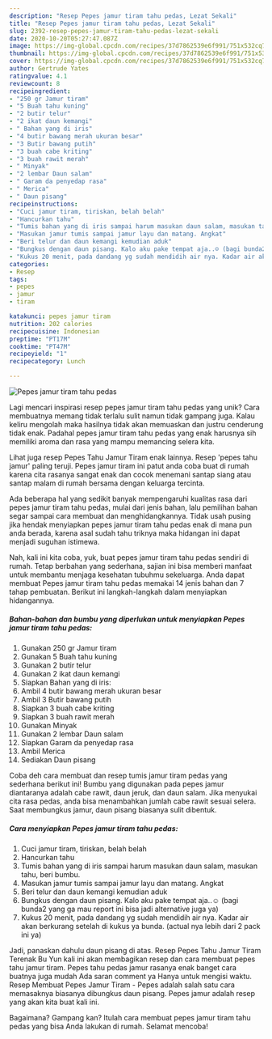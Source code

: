 ```yaml
---
description: "Resep Pepes jamur tiram tahu pedas, Lezat Sekali"
title: "Resep Pepes jamur tiram tahu pedas, Lezat Sekali"
slug: 2392-resep-pepes-jamur-tiram-tahu-pedas-lezat-sekali
date: 2020-10-20T05:27:47.087Z
image: https://img-global.cpcdn.com/recipes/37d7862539e6f991/751x532cq70/pepes-jamur-tiram-tahu-pedas-foto-resep-utama.jpg
thumbnail: https://img-global.cpcdn.com/recipes/37d7862539e6f991/751x532cq70/pepes-jamur-tiram-tahu-pedas-foto-resep-utama.jpg
cover: https://img-global.cpcdn.com/recipes/37d7862539e6f991/751x532cq70/pepes-jamur-tiram-tahu-pedas-foto-resep-utama.jpg
author: Gertrude Yates
ratingvalue: 4.1
reviewcount: 8
recipeingredient:
- "250 gr Jamur tiram"
- "5 Buah tahu kuning"
- "2 butir telur"
- "2 ikat daun kemangi"
- " Bahan yang di iris"
- "4 butir bawang merah ukuran besar"
- "3 Butir bawang putih"
- "3 buah cabe kriting"
- "3 buah rawit merah"
- " Minyak"
- "2 lembar Daun salam"
- " Garam da penyedap rasa"
- " Merica"
- " Daun pisang"
recipeinstructions:
- "Cuci jamur tiram, tiriskan, belah belah"
- "Hancurkan tahu"
- "Tumis bahan yang di iris sampai harum masukan daun salam, masukan tahu, beri bumbu."
- "Masukan jamur tumis sampai jamur layu dan matang. Angkat"
- "Beri telur dan daun kemangi kemudian aduk"
- "Bungkus dengan daun pisang. Kalo aku pake tempat aja..☺ (bagi bunda2 yang ga mau report ini bisa jadi alternative juga ya)"
- "Kukus 20 menit, pada dandang yg sudah mendidih air nya. Kadar air akan berkurang setelah di kukus ya bunda. (actual nya lebih dari 2 pack ini ya)"
categories:
- Resep
tags:
- pepes
- jamur
- tiram

katakunci: pepes jamur tiram 
nutrition: 202 calories
recipecuisine: Indonesian
preptime: "PT17M"
cooktime: "PT47M"
recipeyield: "1"
recipecategory: Lunch

---
```



![Pepes jamur tiram tahu pedas](https://img-global.cpcdn.com/recipes/37d7862539e6f991/751x532cq70/pepes-jamur-tiram-tahu-pedas-foto-resep-utama.jpg)

Lagi mencari inspirasi resep pepes jamur tiram tahu pedas yang unik? Cara membuatnya memang tidak terlalu sulit namun tidak gampang juga. Kalau keliru mengolah maka hasilnya tidak akan memuaskan dan justru cenderung tidak enak. Padahal pepes jamur tiram tahu pedas yang enak harusnya sih memiliki aroma dan rasa yang mampu memancing selera kita.

Lihat juga resep Pepes Tahu Jamur Tiram enak lainnya. Resep &#39;pepes tahu jamur&#39; paling teruji. Pepes jamur tiram ini patut anda coba buat di rumah karena cita rasanya sangat enak dan cocok menemani santap siang atau santap malam di rumah bersama dengan keluarga tercinta.

Ada beberapa hal yang sedikit banyak mempengaruhi kualitas rasa dari pepes jamur tiram tahu pedas, mulai dari jenis bahan, lalu pemilihan bahan segar sampai cara membuat dan menghidangkannya. Tidak usah pusing jika hendak menyiapkan pepes jamur tiram tahu pedas enak di mana pun anda berada, karena asal sudah tahu triknya maka hidangan ini dapat menjadi suguhan istimewa.


Nah, kali ini kita coba, yuk, buat pepes jamur tiram tahu pedas sendiri di rumah. Tetap berbahan yang sederhana, sajian ini bisa memberi manfaat untuk membantu menjaga kesehatan tubuhmu sekeluarga. Anda dapat membuat Pepes jamur tiram tahu pedas memakai 14 jenis bahan dan 7 tahap pembuatan. Berikut ini langkah-langkah dalam menyiapkan hidangannya.

<!--inarticleads1-->

##### Bahan-bahan dan bumbu yang diperlukan untuk menyiapkan Pepes jamur tiram tahu pedas:

1. Gunakan 250 gr Jamur tiram
1. Gunakan 5 Buah tahu kuning
1. Gunakan 2 butir telur
1. Gunakan 2 ikat daun kemangi
1. Siapkan  Bahan yang di iris:
1. Ambil 4 butir bawang merah ukuran besar
1. Ambil 3 Butir bawang putih
1. Siapkan 3 buah cabe kriting
1. Siapkan 3 buah rawit merah
1. Gunakan  Minyak
1. Gunakan 2 lembar Daun salam
1. Siapkan  Garam da penyedap rasa
1. Ambil  Merica
1. Sediakan  Daun pisang


Coba deh cara membuat dan resep tumis jamur tiram pedas yang sederhana berikut ini! Bumbu yang digunakan pada pepes jamur diantaranya adalah cabe rawit, daun jeruk, dan daun salam. Jika menyukai cita rasa pedas, anda bisa menambahkan jumlah cabe rawit sesuai selera. Saat membungkus jamur, daun pisang biasanya sulit dibentuk. 

<!--inarticleads2-->

##### Cara menyiapkan Pepes jamur tiram tahu pedas:

1. Cuci jamur tiram, tiriskan, belah belah
1. Hancurkan tahu
1. Tumis bahan yang di iris sampai harum masukan daun salam, masukan tahu, beri bumbu.
1. Masukan jamur tumis sampai jamur layu dan matang. Angkat
1. Beri telur dan daun kemangi kemudian aduk
1. Bungkus dengan daun pisang. Kalo aku pake tempat aja..☺ (bagi bunda2 yang ga mau report ini bisa jadi alternative juga ya)
1. Kukus 20 menit, pada dandang yg sudah mendidih air nya. Kadar air akan berkurang setelah di kukus ya bunda. (actual nya lebih dari 2 pack ini ya)


Jadi, panaskan dahulu daun pisang di atas. Resep Pepes Tahu Jamur Tiram Terenak Bu Yun kali ini akan membagikan resep dan cara membuat pepes tahu jamur tiram. Pepes tahu pedas jamur rasanya enak banget cara buatnya juga mudah Ada saran comment ya Hanya untuk mengisi waktu. Resep Membuat Pepes Jamur Tiram - Pepes adalah salah satu cara memasaknya biasanya dibungkus daun pisang. Pepes jamur adalah resep yang akan kita buat kali ini. 

Bagaimana? Gampang kan? Itulah cara membuat pepes jamur tiram tahu pedas yang bisa Anda lakukan di rumah. Selamat mencoba!
